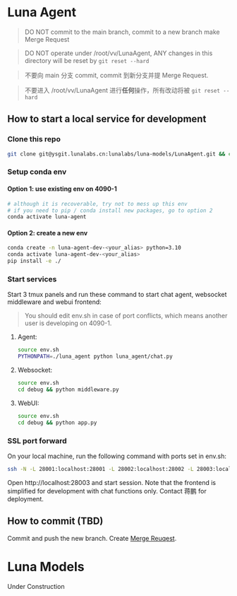 # Luna Agent

> DO NOT commit to the main branch, commit to a new branch make Merge Request

> DO NOT operate under /root/vv/LunaAgent, ANY changes in this directory will be reset by `git reset --hard`

> 不要向 main 分支 commit, commit 到新分支并提 Merge Request.

> 不要进入 /root/vv/LunaAgent 进行**任何**操作，所有改动将被 `git reset --hard`


## How to start a local service for development

### Clone this repo

```bash
git clone git@ysgit.lunalabs.cn:lunalabs/luna-models/LunaAgent.git && cd LunaAgent
```

### Setup conda env

#### Option 1: use existing env on 4090-1


```bash
# although it is recoverable, try not to mess up this env
# if you need to pip / conda install new packages, go to option 2
conda activate luna-agent
```


#### Option 2: create a new env

```bash
conda create -n luna-agent-dev-<your_alias> python=3.10
conda activate luna-agent-dev-<your_alias>
pip install -e ./
```

### Start services

Start 3 tmux panels and run these command to start chat agent, websocket middleware and webui frontend:

> You should edit env.sh in case of port conflicts, which means another user is developing on 4090-1.

1. Agent:
    ```bash
    source env.sh
    PYTHONPATH=./luna_agent python luna_agent/chat.py
    ```
2. Websocket:
    ```bash
    source env.sh
    cd debug && python middleware.py
    ```

3. WebUI:
    ```bash
    source env.sh
    cd debug && python app.py
    ```

### SSL port forward

On your local machine, run the following command with ports set in env.sh:
```bash
ssh -N -L 28001:localhost:28001 -L 28002:localhost:28002 -L 28003:localhost:28003 4090-1
```

Open http://localhost:28003 and start session. Note that the frontend is simplified for development with chat functions only. Contact 蒋鹏 for deployment.


## How to commit (TBD)

Commit and push the new branch. Create [Merge Reuqest](https://ysgit.lunalabs.cn/lunalabs/luna-models/LunaAgent/-/merge_requests).


# Luna Models

Under Construction